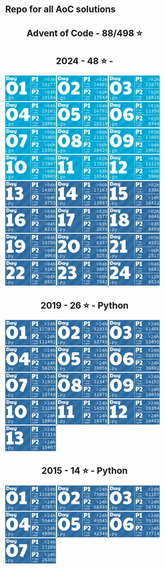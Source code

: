 <h1>Repo for all AoC solutions</h1>

<!-- AOC TILES BEGIN -->
<h1 align="center">
  Advent of Code - 88/498 ⭐
</h1>
<h1 align="center">
  2024 - 48 ⭐ - 
</h1>
<a href="2024-go/day01/main.go">
  <img src=".aoc_tiles/tiles/2024/01.png" width="161px">
</a>
<a href="2024-go/day02/main.go">
  <img src=".aoc_tiles/tiles/2024/02.png" width="161px">
</a>
<a href="2024-go/day03/main.go">
  <img src=".aoc_tiles/tiles/2024/03.png" width="161px">
</a>
<a href="2024-go/day04/main.go">
  <img src=".aoc_tiles/tiles/2024/04.png" width="161px">
</a>
<a href="2024-go/day05/main.go">
  <img src=".aoc_tiles/tiles/2024/05.png" width="161px">
</a>
<a href="2024-go/day06/main.go">
  <img src=".aoc_tiles/tiles/2024/06.png" width="161px">
</a>
<a href="2024-go/day07/main.go">
  <img src=".aoc_tiles/tiles/2024/07.png" width="161px">
</a>
<a href="2024-go/day08/main.go">
  <img src=".aoc_tiles/tiles/2024/08.png" width="161px">
</a>
<a href="2024-go/day09/main.go">
  <img src=".aoc_tiles/tiles/2024/09.png" width="161px">
</a>
<a href="2024-go/day10/main.go">
  <img src=".aoc_tiles/tiles/2024/10.png" width="161px">
</a>
<a href="2024-go/day11/main.go">
  <img src=".aoc_tiles/tiles/2024/11.png" width="161px">
</a>
<a href="2024-go/day12/main.go">
  <img src=".aoc_tiles/tiles/2024/12.png" width="161px">
</a>
<a href="2024-py/day13/main.py">
  <img src=".aoc_tiles/tiles/2024/13.png" width="161px">
</a>
<a href="2024-py/day14/day14.py">
  <img src=".aoc_tiles/tiles/2024/14.png" width="161px">
</a>
<a href="2024-py/day15/main.py">
  <img src=".aoc_tiles/tiles/2024/15.png" width="161px">
</a>
<a href="2024-py/day16/main.py">
  <img src=".aoc_tiles/tiles/2024/16.png" width="161px">
</a>
<a href="2024-py/day17/main.py">
  <img src=".aoc_tiles/tiles/2024/17.png" width="161px">
</a>
<a href="2024-py/day18/main.py">
  <img src=".aoc_tiles/tiles/2024/18.png" width="161px">
</a>
<a href="2024-py/day19/main.py">
  <img src=".aoc_tiles/tiles/2024/19.png" width="161px">
</a>
<a href="2024-py/day20/main.py">
  <img src=".aoc_tiles/tiles/2024/20.png" width="161px">
</a>
<a href="2024-py/day21/main.py">
  <img src=".aoc_tiles/tiles/2024/21.png" width="161px">
</a>
<a href="2024-py/day22/main.py">
  <img src=".aoc_tiles/tiles/2024/22.png" width="161px">
</a>
<a href="2024-py/day23/main.py">
  <img src=".aoc_tiles/tiles/2024/23.png" width="161px">
</a>
<a href="2024-py/day24/main.py">
  <img src=".aoc_tiles/tiles/2024/24.png" width="161px">
</a>
<h1 align="center">
  2019 - 26 ⭐ - Python
</h1>
<a href="2019-py/day01/main.py">
  <img src=".aoc_tiles/tiles/2019/01.png" width="161px">
</a>
<a href="2019-py/day02/main.py">
  <img src=".aoc_tiles/tiles/2019/02.png" width="161px">
</a>
<a href="2019-py/day03/main.py">
  <img src=".aoc_tiles/tiles/2019/03.png" width="161px">
</a>
<a href="2019-py/day04/main.py">
  <img src=".aoc_tiles/tiles/2019/04.png" width="161px">
</a>
<a href="2019-py/day05/main.py">
  <img src=".aoc_tiles/tiles/2019/05.png" width="161px">
</a>
<a href="2019-py/day06/main.py">
  <img src=".aoc_tiles/tiles/2019/06.png" width="161px">
</a>
<a href="2019-py/day07/main.py">
  <img src=".aoc_tiles/tiles/2019/07.png" width="161px">
</a>
<a href="2019-py/day08/main.py">
  <img src=".aoc_tiles/tiles/2019/08.png" width="161px">
</a>
<a href="2019-py/day09/main.py">
  <img src=".aoc_tiles/tiles/2019/09.png" width="161px">
</a>
<a href="2019-py/day10/main.py">
  <img src=".aoc_tiles/tiles/2019/10.png" width="161px">
</a>
<a href="2019-py/day11/main.py">
  <img src=".aoc_tiles/tiles/2019/11.png" width="161px">
</a>
<a href="2019-py/day12/main.py">
  <img src=".aoc_tiles/tiles/2019/12.png" width="161px">
</a>
<a href="2019-py/day13/main.py">
  <img src=".aoc_tiles/tiles/2019/13.png" width="161px">
</a>
<h1 align="center">
  2015 - 14 ⭐ - Python
</h1>
<a href="2015-py/day01/main.py">
  <img src=".aoc_tiles/tiles/2015/01.png" width="161px">
</a>
<a href="2015-py/day02/main.py">
  <img src=".aoc_tiles/tiles/2015/02.png" width="161px">
</a>
<a href="2015-py/day03/main.py">
  <img src=".aoc_tiles/tiles/2015/03.png" width="161px">
</a>
<a href="2015-py/day04/main.py">
  <img src=".aoc_tiles/tiles/2015/04.png" width="161px">
</a>
<a href="2015-py/day05/main.py">
  <img src=".aoc_tiles/tiles/2015/05.png" width="161px">
</a>
<a href="2015-py/day06/main.py">
  <img src=".aoc_tiles/tiles/2015/06.png" width="161px">
</a>
<a href="2015-py/day07/main.py">
  <img src=".aoc_tiles/tiles/2015/07.png" width="161px">
</a>
<!-- AOC TILES END -->